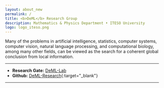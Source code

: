 ```yaml
---
layout: about_new
permalink: /
title: <b>DeML</b> Research Group
description: Mathematics & Physics Department • ITESO University
logo: logo_iteso.png
---
```


Many of the problems in artificial intelligence, statistics, computer systems, computer vision, natural language processing, and computational biology, among many other fields, can be viewed as the search for a coherent global conclusion from local information.

***

- **Research Gate:** [DeML-Lab](https://www.researchgate.net/lab/DeML-Lab-Juan-Francisco-Munoz-Elguezabal)
- **Github:** [DeML-Research](https://github.com/DeML-Research){:target="\_blank"}

***

